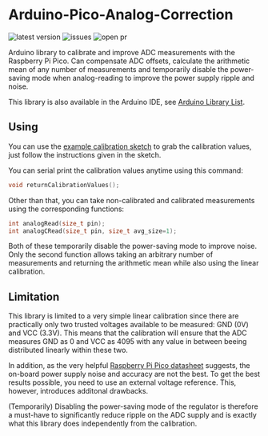 # Arduino-Pico-Analog-Correction

![latest version](https://img.shields.io/github/release/Phoenix1747/Arduino-Pico-Analog-Correction.svg?style=for-the-badge) ![issues](https://img.shields.io/github/issues/Phoenix1747/Arduino-Pico-Analog-Correction.svg?style=for-the-badge) ![open pr](https://img.shields.io/github/issues-pr-raw/phoenix1747/Arduino-Pico-Analog-Correction.svg?style=for-the-badge)

Arduino library to calibrate and improve ADC measurements with the Raspberry Pi Pico. Can compensate ADC offsets, calculate the arithmetic mean of any number of measurements and temporarily disable the power-saving mode when analog-reading to improve the power supply ripple and noise.

This library is also available in the Arduino IDE, see [Arduino Library List](https://www.arduinolibraries.info/libraries/pico-analog-correction).

## Using

You can use the [example calibration sketch](examples/SimpleCalibration) to grab the calibration values, just follow the instructions given in the sketch.

You can serial print the calibration values anytime using this command:

```cpp
void returnCalibrationValues();
```

Other than that, you can take non-calibrated and calibrated measurements using the corresponding functions:

```cpp
int analogRead(size_t pin);
int analogCRead(size_t pin, size_t avg_size=1);
```

Both of these temporarily disable the power-saving mode to improve noise. Only the second function allows taking an arbitrary number of measurements and returning the arithmetic mean while also using the linear calibration.

## Limitation

This library is limited to a very simple linear calibration since there are practically only two trusted voltages available to be measured: GND (0V) and VCC (3.3V). This means that the calibration will ensure that the ADC measures GND as 0 and VCC as 4095 with any value in between beeing distributed linearly within these two.

In addition, as the very helpful [Raspberry Pi Pico datasheet](https://datasheets.raspberrypi.com/pico/pico-datasheet.pdf) suggests, the on-board power supply noise and accuracy are not the best. To get the best results possible, you need to use an external voltage reference. This, however, introduces additonal drawbacks.

(Temporarily) Disabling the power-saving mode of the regulator is therefore a must-have to significantly reduce ripple on the ADC supply and is exactly what this library does independently from the calibration.
